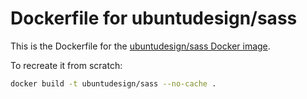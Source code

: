 Dockerfile for ubuntudesign/sass
===

This is the Dockerfile for the [ubuntudesign/sass Docker image](https://registry.hub.docker.com/u/ubuntudesign/sass/).

To recreate it from scratch:

``` bash
docker build -t ubuntudesign/sass --no-cache .
```
